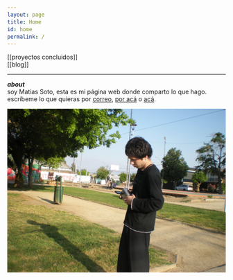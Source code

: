 ```yaml
---
layout: page
title: Home
id: home
permalink: /
---
```

<!-- <strong>recientes</strong>

<ul>
  {% assign recent_notes = site.notes | sort: "last_modified_at_timestamp" | reverse %}
  {% for note in recent_notes limit: 5 %}
    <li>
      {{ note.last_modified_at | date: "%Y-%m-%d" }} — <a class="internal-link" href="{{ note.url }}">{{ note.title }}</a>
    </li>
  {% endfor %}
</ul>
 -->
[[proyectos concluidos]]  
[[blog]]  

--- 

***about***  
soy Matias Soto, esta es mi página web donde comparto lo que hago.  
escríbeme lo que quieras por [correo](mailto:matiasandres.soto@gmail.com), [por acá](https://www.instagram.com/m4507o/) o [acá](https://www.instagram.com/armisticio/).

![](DSCN9811%203.jpg)

<style>
  .wrapper {
    max-width: 46em;
  }
</style>